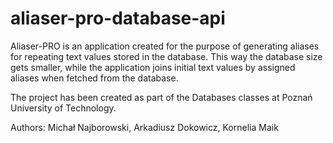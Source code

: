 # aliaser-pro-database-api
Aliaser-PRO is an application created for the purpose of generating aliases for repeating text values
stored in the database. This way the database size gets smaller, while the application joins
initial text values by assigned aliases when fetched from the database.

The project has been created as part of the Databases classes at Poznań University of Technology.

Authors: Michał Najborowski, Arkadiusz Dokowicz, Kornelia Maik
